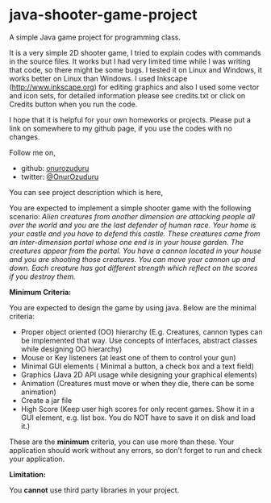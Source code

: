 java-shooter-game-project
=========================

A simple Java game project for programming class.

It is a very simple 2D shooter game, I tried to explain codes with commands in the source files.
It works but I had very limited time while I was writing that code, so there might be some bugs.
I tested it on Linux and Windows, it works better on Linux than Windows.
I used Inkscape (http://www.inkscape.org) for editing graphics and 
also I used some vector and icon sets, for detailed information please see credits.txt or click on Credits button when you run the code.

I hope that it is helpful for your own homeworks or projects.
Please put a link on somewhere to my github page, if you use the codes with no changes.

Follow me on, 

* github: [onurozuduru](https://github.com/onurozuduru)
* twitter: [@OnurOzuduru](https://twitter.com/OnurOzuduru)


You can see project description which is here,


You are expected to implement a simple shooter game with the following scenario:
	_Alien creatures from another dimension are attacking people all over the world and you are
the last defender of human race. Your home is your castle and you have to defend this castle.
These creatures came from an inter-dimension portal whose one end is in your house garden. The
creatures appear from the portal. You have a cannon located in your house and you are shooting
those creatures. You can move your cannon up and down. Each creature has got different strength
which reflect on the scores if you destroy them._


__Minimum Criteria:__

You are expected to design the game by using java. Below are the minimal criteria:

* Proper object oriented (OO) hierarchy (E.g. Creatures, cannon types can be implemented
that way. Use concepts of interfaces, abstract classes while designing OO hierarchy)
* Mouse or Key listeners (at least one of them to control your gun)
* Minimal GUI elements ( Minimal a button, a check box and a text field)
* Graphics (Java 2D API usage while designing your graphical elements)
* Animation (Creatures must move or when they die, there can be some animation)
* Create a jar file
* High Score (Keep user high scores for only recent games. Show it in a GUI element, e.g. list
box. You do NOT have to save it on disk and load it.)


These are the __minimum__ criteria, you can use more than these. Your application should work
without any errors, so don’t forget to run and check your application.


__Limitation:__

You __cannot__ use third party libraries in your project.
